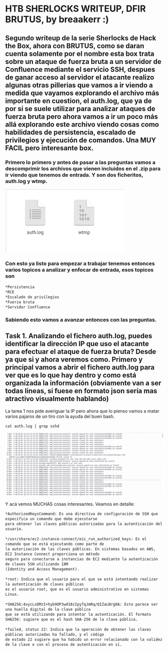 # HTB SHERLOCKS WRITEUP, DFIR BRUTUS, by breaakerr :)

## Segundo writeup de la serie Sherlocks de Hack the Box, ahora con BRUTUS, como se daran cuenta solamente por el nombre esta box trata sobre un ataque de fuerza bruta a un servidor de Confluence mediante el servicio SSH, despues de ganar acceso al servidor el atacante realizo algunas otras pillerias que vamos a ir viendo a medida que vayamos explorando el archivo más importante en cuestion, el auth.log, que ya de por si se suele utilizar para analizar ataques de fuerza bruta pero ahora vamos a ir un poco más allá explorando este archivo viendo cosas como habilidades de persistencia, escalado de privilegios y ejecución de comandos. Una MUY FACIL pero interesante box. 

### Primero lo primero y antes de pasar a las preguntas vamos a descomprimir los archivos que vienen incluidos en el .zip para ir viendo que tenemos de entrada. Y son dos ficheritos, auth.log y wtmp.
![alt text](Screenshot_1.png)

### Con esto ya listo para empezar a trabajar tenemos entonces varios topicos a analizar y enfocar de entrada, esos topicos son 
    *Persistencia
    *RCE
    *Escalado de privilegios
    *Fuerza bruta
    *Servidor Confluence
    
### Sabiendo esto vamos a avanzar entonces con las preguntas. 
## Task 1. Analizando el fichero auth.log, puedes identificar la dirección IP que uso el atacante para efectuar el ataque de fuerza bruta? Desde ya que si y ahora veremos como. Primero y principal vamos a abrir el fichero auth.log para ver que es lo que hay dentro y como está organizada la información (obviamente van a ser todas lineas, si fuese en formato json sería mas atractivo visualmente hablando)

La tarea 1 nos pide averiguar la IP pero ahora que lo pienso vamos a matar varios pajaros de un tiro con la ayuda del buen bash. 

    cat auth.log | grep sshd

![alt text](Screenshot_2.png)  

Y acá vemos MUCHAS cosas interesantes. Veamos en detalle:

    *AuthorizedKeysCommand: Es una directiva de configuración de SSH que especifica un comando que debe ejecutarse 
    para obtener las claves públicas autorizadas para la autenticación del usuario.

    */usr/share/ec2-instance-connect/eic_run_authorized_keys: Es el comando que se está ejecutando como parte de 
    la autorización de las claves públicas. En sistemas basados en AWS, EC2 Instance Connect proporciona un método 
    seguro para conectarse a instancias de EC2 mediante la autenticación de claves SSH utilizando IAM 
    (Identity and Access Management).

    *root: Indica que el usuario para el que se está intentando realizar la autenticación de claves públicas 
    es el usuario root, que es el usuario administrativo en sistemas Linux.

    *SHA256:4vycLsDMzI+hyb9OP3wd18zIpyTqJmRq/QIZaLNrg8A: Esto parece ser una huella digital de la clave pública 
    que se está utilizando para intentar la autenticación. El formato SHA256: sugiere que es el hash SHA-256 de la clave pública.

    *failed, status 22: Indica que la operación de obtener las claves públicas autorizadas ha fallado, y el código 
    de estado 22 sugiere que ha habido un error relacionado con la validez de la clave o con el proceso de autenticación en sí.
